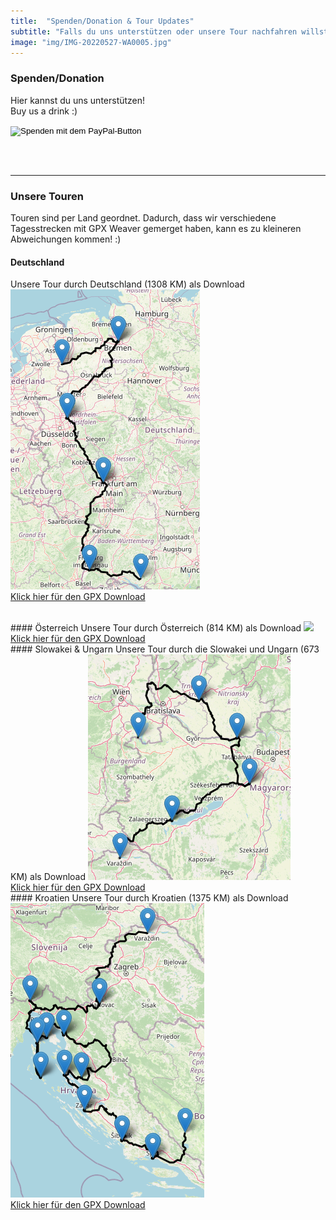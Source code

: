 ```yaml
---
title:  "Spenden/Donation & Tour Updates"
subtitle: "Falls du uns unterstützen oder unsere Tour nachfahren willst, dann klicke hier!"
image: "img/IMG-20220527-WA0005.jpg"
---
```


### Spenden/Donation
Hier kannst du uns unterstützen!
<br>
Buy us a drink :)

<form action="https://www.paypal.com/donate" method="post" target="_top">
<input type="hidden" name="hosted_button_id" value="2QWTU82APZWXG" />
<input type="image" src="https://www.paypalobjects.com/de_DE/DE/i/btn/btn_donate_LG.gif" border="0" name="submit" title="PayPal - The safer, easier way to pay online!" alt="Spenden mit dem PayPal-Button" />
<img alt="" border="0" src="https://www.paypal.com/de_DE/i/scr/pixel.gif" width="1" height="1" />
</form>

<br><br>
<hr class="double">

### Unsere Touren
Touren sind per Land geordnet. Dadurch, dass wir verschiedene Tagesstrecken mit GPX Weaver gemerget haben, kann es zu kleineren Abweichungen kommen! :)

#### Deutschland
Unsere Tour durch Deutschland (1308 KM) als Download
 <img src="downloads/Etappe1_Deutschland_Tour.png" class="responsive" style="max-width:100%;">
 <br>
<a href="downloads/Etappe1_Deutschland_Tour.gpx" download>Klick hier für den GPX Download</a>

<br>
#### Österreich
Unsere Tour durch Österreich (814 KM) als Download
 <img src="downloads/Etappe2_Österreich_Tour.png" class="responsive" style="max-width:100%;">
 <br>
<a href="downloads/Etappe2_Österreich_Tour.gpx" download>Klick hier für den GPX Download</a>

<br>
#### Slowakei & Ungarn
Unsere Tour durch die Slowakei und Ungarn (673 KM) als Download
 <img src="downloads\Etappe3_SloUngarn_Tour.png" class="responsive" style="max-width:100%;">
 <br>
<a href="downloads\Etappe3_SloUngarn_Tour.gpx" download>Klick hier für den GPX Download</a>

<br>
#### Kroatien
Unsere Tour durch Kroatien (1375 KM) als Download
 <img src="downloads\Etappe4_Cro_Tour.png" class="responsive" style="max-width:100%;">
 <br>
<a href="downloads\Etappe4_Cro_Tour.gpx" download>Klick hier für den GPX Download</a>